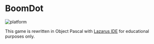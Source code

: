 # BoomDot

<img src="https://img.shields.io/badge/Platform-Windows-blue.svg"
             alt="platform">

This game is rewritten in Object Pascal with [Lazarus IDE](https://www.lazarus-ide.org/) for educational purposes only.
